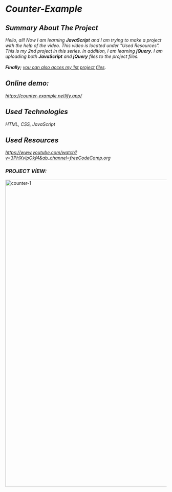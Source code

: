 # *Counter-Example*

## *Summary About The Project*
*Hello, all! 
Now I am learning <b>JavaScript</b> and I am trying to make a project with the help of the video. This video is located under "Used Resources".
This is my 2nd project in this series.  In addition, I am learning <b>jQuery</b>. I am uploading both <b>JavaScript</b> and <b>jQuery</b> files to the project files.*<br><br>
*<b>Finally;</b>
[you can also acces my 1st project files](https://github.com/svvlcrkt/Simple-Color-Flipper)*.




## *Online demo:*
*https://counter-example.netlify.app/*

## *Used Technologies*
*HTML, CSS, JavaScript*

## *Used Resources*
*https://www.youtube.com/watch?v=3PHXvlpOkf4&ab_channel=freeCodeCamp.org*

### *PROJECT VİEW:*

<img width="960" alt="counter-1" src="https://user-images.githubusercontent.com/63058707/132101361-be6d6374-9cf3-4eb9-84e8-20b1274b5a6b.png">
